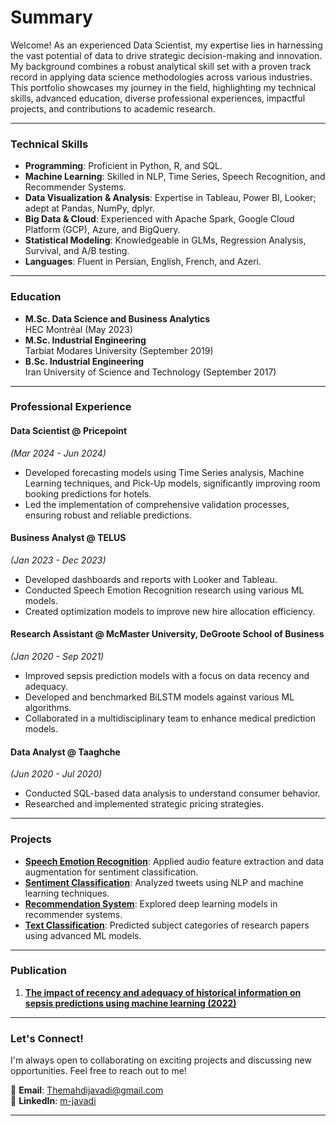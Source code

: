 # Summary

Welcome! As an experienced Data Scientist, my expertise lies in harnessing the vast 
potential of data to drive strategic decision-making and innovation. My background 
combines a robust analytical skill set with a proven track record in applying data 
science methodologies across various industries. This portfolio showcases my journey 
in the field, highlighting my technical skills, advanced education, diverse 
professional experiences, impactful projects, and contributions to academic research.


---

### Technical Skills

- **Programming**: Proficient in Python, R, and SQL.
- **Machine Learning**: Skilled in NLP, Time Series, Speech Recognition, and Recommender Systems.
- **Data Visualization & Analysis**: Expertise in Tableau, Power BI, Looker; adept at Pandas, NumPy, dplyr.
- **Big Data & Cloud**: Experienced with Apache Spark, Google Cloud Platform (GCP), Azure, and BigQuery.
- **Statistical Modeling**: Knowledgeable in GLMs, Regression Analysis, Survival, and A/B testing.
- **Languages**: Fluent in Persian, English, French, and Azeri.



---

### Education
- **M.Sc. Data Science and Business Analytics**  
  HEC Montréal (May 2023)
- **M.Sc. Industrial Engineering**  
  Tarbiat Modares University (September 2019)
- **B.Sc. Industrial Engineering**  
  Iran University of Science and Technology (September 2017)

---

### Professional Experience

#### Data Scientist @ Pricepoint
*(Mar 2024 - Jun 2024)*
- Developed forecasting models using Time Series analysis, Machine Learning techniques, and Pick-Up models, significantly improving room booking predictions for hotels.
- Led the implementation of comprehensive validation processes, ensuring robust and reliable predictions.


#### Business Analyst @ TELUS
*(Jan 2023 - Dec 2023)*
- Developed dashboards and reports with Looker and Tableau.
- Conducted Speech Emotion Recognition research using various ML models.
- Created optimization models to improve new hire allocation efficiency.

#### Research Assistant @ McMaster University, DeGroote School of Business
*(Jan 2020 - Sep 2021)*
- Improved sepsis prediction models with a focus on data recency and adequacy.
- Developed and benchmarked BiLSTM models against various ML algorithms.
- Collaborated in a multidisciplinary team to enhance medical prediction models.

#### Data Analyst @ Taaghche
*(Jun 2020 - Jul 2020)*
- Conducted SQL-based data analysis to understand consumer behavior.
- Researched and implemented strategic pricing strategies.

---

### Projects

- [**Speech Emotion Recognition**](https://github.com/m-djawadi/SER): Applied audio feature extraction and data augmentation for sentiment classification.
- [**Sentiment Classification**](https://github.com/m-djawadi/Twitter_OnlineLearning): Analyzed tweets using NLP and machine learning techniques.
- [**Recommendation System**](https://github.com/m-djawadi/Recom_Sys): Explored deep learning models in recommender systems.
- [**Text Classification**](https://github.com/m-djawadi/Txt_classification): Predicted subject categories of research papers using advanced ML models.

---

### Publication

1. [**The impact of recency and adequacy of historical information on sepsis predictions using machine learning (2022)**](https://doi.org/10.1038/s41598-021-00220-x)

---


### Let's Connect!

I'm always open to collaborating on exciting projects and discussing new opportunities. Feel free to reach out to me!

📧 **Email**: [Themahdijavadi@gmail.com](mailto:Themahdijavadi@gmail.com)  
🔗 **LinkedIn**: [m-javadi](https://www.linkedin.com/in/m-javadi/)

---
